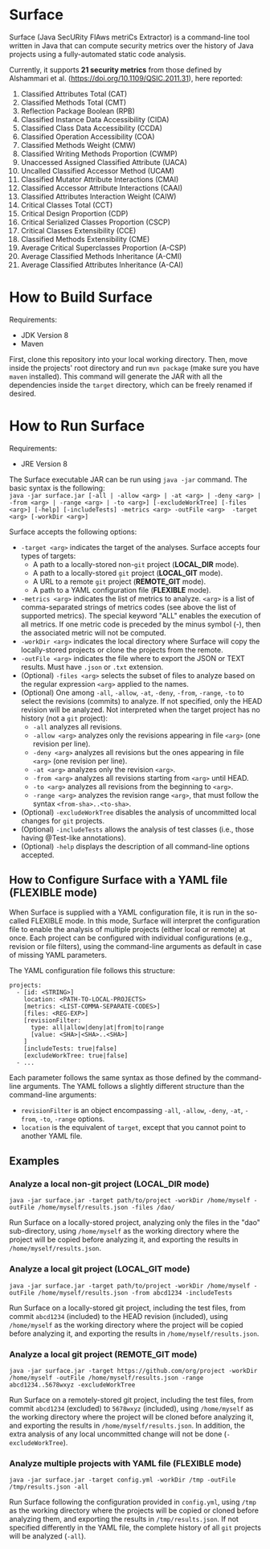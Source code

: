 # Surface

Surface (Java SecURity FlAws metriCs Extractor) is a command-line tool written in Java that can compute security metrics over the history of Java projects using a fully-automated static code analysis.

Currently, it supports **21 security metrics** from those defined by Alshammari et al. (https://doi.org/10.1109/QSIC.2011.31), here reported:

1. Classified Attributes Total (CAT)
2. Classified Methods Total (CMT)
3. Reflection Package Boolean (RPB)
4. Classified Instance Data Accessibility (CIDA)
5. Classified Class Data Accessibility (CCDA)
6. Classified Operation Accessibility (COA)
7. Classified Methods Weight (CMW)
8. Classified Writing Methods Proportion (CWMP)
9. Unaccessed Assigned Classified Attribute (UACA)
10. Uncalled Classified Accessor Method (UCAM)
11. Classified Mutator Attribute Interactions (CMAI)
12. Classified Accessor Attribute Interactions (CAAI)
13. Classified Attributes Interaction Weight (CAIW)
14. Critical Classes Total (CCT)
15. Critical Design Proportion (CDP) 
16. Critical Serialized Classes Proportion (CSCP)
17. Critical Classes Extensibility (CCE)
18. Classified Methods Extensibility (CME)
19. Average Critical Superclasses Proportion (A-CSP)
20. Average Classified Methods Inheritance (A-CMI)
21. Average Classified Attributes Inheritance (A-CAI)

# How to Build Surface

Requirements:

- JDK Version 8
- Maven

First, clone this repository into your local working directory. Then, move inside the projects' root directory and run `mvn package` (make sure you have `maven` installed). This command will generate the JAR with all the dependencies inside the `target` directory, which can be freely renamed if desired.

# How to Run Surface

Requirements:

- JRE Version 8

The Surface executable JAR can be run using `java -jar` command. The basic syntax is the following:  
`java -jar surface.jar [-all | -allow <arg> | -at <arg> | -deny <arg> | -from <arg> | -range <arg> | -to <arg>] [-excludeWorkTree] [-files <arg>] [-help] [-includeTests] -metrics <arg> -outFile <arg>  -target <arg> [-workDir <arg>]`

Surface accepts the following options:

- `-target <arg>` indicates the target of the analyses. Surface accepts four types of targets:
  - A path to a locally-stored non-`git` project (**LOCAL_DIR** mode).
  - A path to a locally-stored `git` project (**LOCAL_GIT** mode).
  - A URL to a remote `git` project (**REMOTE_GIT** mode).
  - A path to a YAML configuration file (**FLEXIBLE** mode).
- `-metrics <arg>` indicates the list of metrics to analyze. `<arg>` is a list of comma-separated strings of metrics codes (see above the list of supported metrics). The special keyword "ALL" enables the execution of all metrics. If one metric code is preceded by the minus symbol (-), then the associated metric will not be computed.
- `-workDir <arg>` indicates the local directory where Surface will copy the locally-stored projects or clone the projects from the remote. 
- `-outFile <arg>` indicates the file where to export the JSON or TEXT results. Must have `.json` or `.txt` extension. 
- (Optional) `-files <arg>` selects the subset of files to analyze based on the regular expression `<arg>` applied to the names.
- (Optional) One among `-all`, `-allow`, `-at`, `-deny`, `-from`, `-range`, `-to` to select the revisions (commits) to analyze. If not specified, only the HEAD revision will be analyzed. Not interpreted when the target project has no history (not a `git` project):
  - `-all` analyzes all revisions.
  - `-allow <arg>` analyzes only the revisions appearing in file `<arg>` (one revision per line).
  - `-deny <arg>` analyzes all revisions but the ones appearing in file `<arg>` (one revision per line).
  - `-at <arg>` analyzes only the revision `<arg>`.
  - `-from <arg>` analyzes all revisions starting from `<arg>` until HEAD.
  - `-to <arg>` analyzes all revisions from the beginning to `<arg>`.
  - `-range <arg>` analyzes the revision range `<arg>`, that must follow the syntax `<from-sha>..<to-sha>`.
- (Optional) `-excludeWorkTree` disables the analysis of uncommitted local changes for `git` projects.
- (Optional) `-includeTests` allows the analysis of test classes (i.e., those having @Test-like annotations).
- (Optional) `-help` displays the description of all command-line options accepted.

## How to Configure Surface with a YAML file (FLEXIBLE mode)

When Surface is supplied with a YAML configuration file, it is run in the so-called FLEXIBLE mode. In this mode, Surface will interpret the configuration file to enable the analysis of multiple projects (either local or remote) at once. Each project can be configured with individual configurations (e.g., revision or file filters), using the command-line arguments as default in case of missing YAML parameters.

The YAML configuration file follows this structure:

```
projects:
  - [id: <STRING>]
    location: <PATH-TO-LOCAL-PROJECTS>
    [metrics: <LIST-COMMA-SEPARATE-CODES>]
    [files: <REG-EXP>]
    [revisionFilter:
      type: all|allow|deny|at|from|to|range
      [value: <SHA>|<SHA>..<SHA>]
    ]
    [includeTests: true|false]
    [excludeWorkTree: true|false]
  - ...
```

Each parameter follows the same syntax as those defined by the command-line arguments. The YAML follows a slightly different structure than the command-line arguments:
- `revisionFilter` is an object encompassing `-all`, `-allow`, `-deny`, `-at`, `-from`, `-to`, `-range` options.
- `location` is the equivalent of `target`, except that you cannot point to another YAML file.

## Examples

### Analyze a local non-git project (LOCAL_DIR mode)

`java -jar surface.jar -target path/to/project -workDir /home/myself -outFile /home/myself/results.json -files /dao/`

Run Surface on a locally-stored project, analyzing only the files in the "dao" sub-directory, using `/home/myself` as the working directory where the project will be copied before analyzing it, and exporting the results in `/home/myself/results.json`.

### Analyze a local git project (LOCAL_GIT mode)

`java -jar surface.jar -target path/to/project -workDir /home/myself -outFile /home/myself/results.json -from abcd1234 -includeTests`

Run Surface on a locally-stored git project, including the test files, from commit `abcd1234` (included) to the HEAD revision (included), using `/home/myself` as the working directory where the project will be copied before analyzing it, and exporting the results in `/home/myself/results.json`.

### Analyze a local git project (REMOTE_GIT mode)

`java -jar surface.jar -target https://github.com/org/project -workDir /home/myself -outFile /home/myself/results.json -range abcd1234..5678wxyz -excludeWorkTree`

Run Surface on a remotely-stored git project, including the test files, from commit `abcd1234` (excluded) to `5678wxyz` (included), using `/home/myself` as the working directory where the project will be cloned before analyzing it, and exporting the results in `/home/myself/results.json`. In addition, the extra analysis of any local uncommitted change will not be done (`-excludeWorkTree`).

### Analyze multiple projects with YAML file (FLEXIBLE mode)

`java -jar surface.jar -target config.yml -workDir /tmp -outFile /tmp/results.json -all`

Run Surface following the configuration provided in `config.yml`, using `/tmp` as the working directory where the projects will be copied or cloned before analyzing them, and exporting the results in `/tmp/results.json`.
If not specified differently in the YAML file, the complete history of all `git` projects will be analyzed (`-all`).
